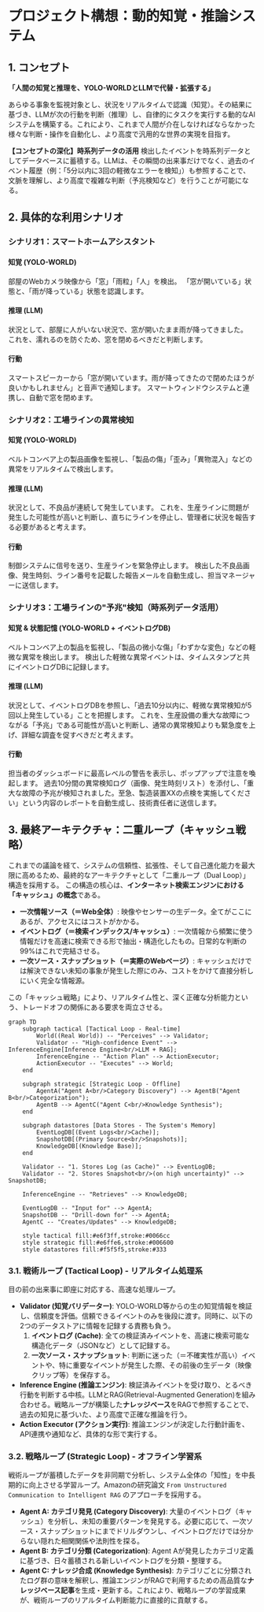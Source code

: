 # プロジェクト構想：動的知覚・推論システム

## 1. コンセプト

**「人間の知覚と推理を、YOLO-WORLDとLLMで代替・拡張する」**

あらゆる事象を監視対象とし、状況をリアルタイムで認識（知覚）。その結果に基づき、LLMが次の行動を判断（推理）し、自律的にタスクを実行する動的なAIシステムを構築する。これにより、これまで人間が介在しなければならなかった様々な判断・操作を自動化し、より高度で汎用的な世界の実現を目指す。

**【コンセプトの深化】時系列データの活用**
検出したイベントを時系列データとしてデータベースに蓄積する。LLMは、その瞬間の出来事だけでなく、過去のイベント履歴（例：「5分以内に3回の軽微なエラーを検知」）も参照することで、文脈を理解し、より高度で複雑な判断（予兆検知など）を行うことが可能になる。

## 2. 具体的な利用シナリオ

### シナリオ1：スマートホームアシスタント

#### 知覚 (YOLO-WORLD)
部屋のWebカメラ映像から「窓」「雨粒」「人」を検出。
「窓が開いている」状態と、「雨が降っている」状態を認識します。

#### 推理 (LLM)
状況として、部屋に人がいない状況で、窓が開いたまま雨が降ってきました。
これを、濡れるのを防ぐため、窓を閉めるべきだと判断します。

#### 行動
スマートスピーカーから「窓が開いています。雨が降ってきたので閉めたほうが良いかもしれません」と音声で通知します。
スマートウィンドウシステムと連携し、自動で窓を閉めます。

### シナリオ2：工場ラインの異常検知

#### 知覚 (YOLO-WORLD)
ベルトコンベア上の製品画像を監視し、「製品の傷」「歪み」「異物混入」などの異常をリアルタイムで検出します。

#### 推理 (LLM)
状況として、不良品が連続して発生しています。
これを、生産ラインに問題が発生した可能性が高いと判断し、直ちにラインを停止し、管理者に状況を報告する必要があると考えます。

#### 行動
制御システムに信号を送り、生産ラインを緊急停止します。
検出した不良品画像、発生時刻、ライン番号を記載した報告メールを自動生成し、担当マネージャーに送信します。

### シナリオ3：工場ラインの"予兆"検知（時系列データ活用）

#### 知覚 & 状態記憶 (YOLO-WORLD + イベントログDB)
ベルトコンベア上の製品を監視し、「製品の微小な傷」「わずかな変色」などの軽微な異常を検出します。
検出した軽微な異常イベントは、タイムスタンプと共にイベントログDBに記録します。

#### 推理 (LLM)
状況として、イベントログDBを参照し、「過去10分以内に、軽微な異常検知が5回以上発生している」ことを把握します。
これを、生産設備の重大な故障につながる「予兆」である可能性が高いと判断し、通常の異常検知よりも緊急度を上げ、詳細な調査を促すべきだと考えます。

#### 行動
担当者のダッシュボードに最高レベルの警告を表示し、ポップアップで注意を喚起します。
過去10分間の異常検知ログ（画像、発生時刻リスト）を添付し、「重大な故障の予兆が検知されました。至急、製造装置XXの点検を実施してください」という内容のレポートを自動生成し、技術責任者に送信します。

## 3. 最終アーキテクチャ：二重ループ（キャッシュ戦略）

これまでの議論を経て、システムの信頼性、拡張性、そして自己進化能力を最大限に高めるため、最終的なアーキテクチャとして「二重ループ（Dual Loop）」構造を採用する。
この構造の核心は、**インターネット検索エンジンにおける「キャッシュ」の概念**である。

*   **一次情報ソース（＝Web全体）**: 映像やセンサーの生データ。全てがここにあるが、アクセスにはコストがかかる。
*   **イベントログ（＝検索インデックス/キャッシュ）**: 一次情報から頻繁に使う情報だけを高速に検索できる形で抽出・構造化したもの。日常的な判断の99%はこれで完結させる。
*   **一次ソース・スナップショット（＝実際のWebページ）**: キャッシュだけでは解決できない未知の事象が発生した際にのみ、コストをかけて直接分析しにいく完全な情報源。

この「キャッシュ戦略」により、リアルタイム性と、深く正確な分析能力という、トレードオフの関係にある要求を両立させる。

```mermaid
graph TD
    subgraph tactical [Tactical Loop - Real-time]
        World((Real World)) -- "Perceives" --> Validator;
        Validator -- "High-confidence Event" --> InferenceEngine[Inference Engine<br/>LLM + RAG];
        InferenceEngine -- "Action Plan" --> ActionExecutor;
        ActionExecutor -- "Executes" --> World;
    end

    subgraph strategic [Strategic Loop - Offline]
        AgentA("Agent A<br/>Category Discovery") --> AgentB("Agent B<br/>Categorization");
        AgentB --> AgentC("Agent C<br/>Knowledge Synthesis");
    end

    subgraph datastores [Data Stores - The System's Memory]
        EventLogDB[(Event Logs<br/>Cache)];
        SnapshotDB[(Primary Source<br/>Snapshots)];
        KnowledgeDB[(Knowledge Base)];
    end

    Validator -- "1. Stores Log (as Cache)" --> EventLogDB;
    Validator -- "2. Stores Snapshot<br/>(on high uncertainty)" --> SnapshotDB;
    
    InferenceEngine -- "Retrieves" --> KnowledgeDB;

    EventLogDB -- "Input for" --> AgentA;
    SnapshotDB -- "Drill-down for" --> AgentA;
    AgentC -- "Creates/Updates" --> KnowledgeDB;

    style tactical fill:#e6f3ff,stroke:#0066cc
    style strategic fill:#e6ffe6,stroke:#006600
    style datastores fill:#f5f5f5,stroke:#333
```

### 3.1. 戦術ループ (Tactical Loop) - リアルタイム処理系

目の前の出来事に即座に対応する、高速な処理ループ。

*   **Validator (知覚バリデーター)**: YOLO-WORLD等からの生の知覚情報を検証し、信頼度を評価。信頼できるイベントのみを後段に渡す。同時に、以下の2つのデータストアに情報を記録する責務も負う。
    1.  **イベントログ (Cache)**: 全ての検証済みイベントを、高速に検索可能な構造化データ（JSONなど）として記録する。
    2.  **一次ソース・スナップショット**: 判断に迷った（＝不確実性が高い）イベントや、特に重要なイベントが発生した際、その前後の生データ（映像クリップ等）を保存する。
*   **Inference Engine (推論エンジン)**: 検証済みイベントを受け取り、とるべき行動を判断する中核。LLMとRAG(Retrieval-Augmented Generation)を組み合わせる。戦略ループが構築した**ナレッジベース**をRAGで参照することで、過去の知見に基づいた、より高度で正確な推論を行う。
*   **Action Executor (アクション実行)**: 推論エンジンが決定した行動計画を、API連携や通知など、具体的な形で実行する。

### 3.2. 戦略ループ (Strategic Loop) - オフライン学習系

戦術ループが蓄積したデータを非同期で分析し、システム全体の「知性」を中長期的に向上させる学習ループ。Amazonの研究論文 `From Unstructured Communication to Intelligent RAG` のアプローチを採用する。

*   **Agent A: カテゴリ発見 (Category Discovery)**: 大量のイベントログ（キャッシュ）を分析し、未知の重要パターンを発見する。必要に応じて、一次ソース・スナップショットにまでドリルダウンし、イベントログだけでは分からない隠れた相関関係や法則性を探る。
*   **Agent B: カテゴリ分類 (Categorization)**: Agent Aが発見したカテゴリ定義に基づき、日々蓄積される新しいイベントログを分類・整理する。
*   **Agent C: ナレッジ合成 (Knowledge Synthesis)**: カテゴリごとに分類されたログ群の意味を解釈し、推論エンジンがRAGで利用するための高品質な**ナレッジベース記事**を生成・更新する。これにより、戦略ループの学習成果が、戦術ループのリアルタイム判断能力に直接的に貢献する。
``` 